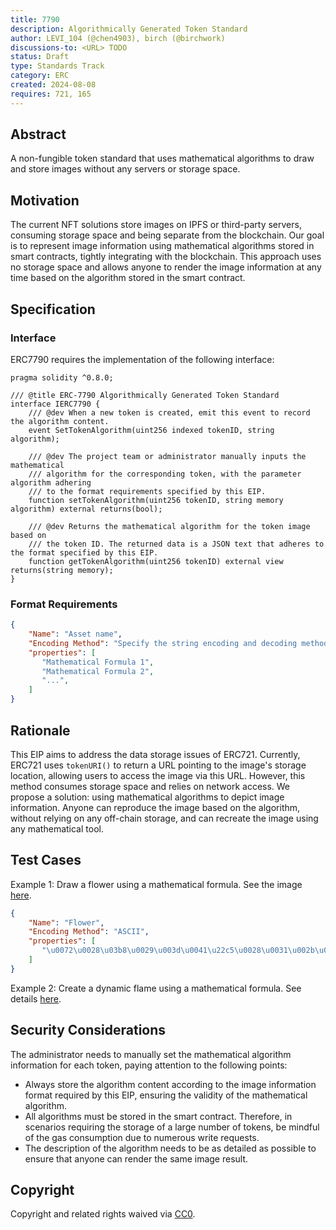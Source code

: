 ```yaml
---
title: 7790
description: Algorithmically Generated Token Standard
author: LEVI_104 (@chen4903), birch (@birchwork)
discussions-to: <URL> TODO
status: Draft
type: Standards Track
category: ERC
created: 2024-08-08
requires: 721, 165
---
```


## Abstract

A non-fungible token standard that uses mathematical algorithms to draw and store images without any servers or storage space.

## Motivation

The current NFT solutions store images on IPFS or third-party servers, consuming storage space and being separate from the blockchain. Our goal is to represent image information using mathematical algorithms stored in smart contracts, tightly integrating with the blockchain. This approach uses no storage space and allows anyone to render the image information at any time based on the algorithm stored in the smart contract.

## Specification

### Interface

ERC7790 requires the implementation of the following interface:
```solidity
pragma solidity ^0.8.0;

/// @title ERC-7790 Algorithmically Generated Token Standard
interface IERC7790 {
    /// @dev When a new token is created, emit this event to record the algorithm content.
    event SetTokenAlgorithm(uint256 indexed tokenID, string algorithm);

    /// @dev The project team or administrator manually inputs the mathematical 
    /// algorithm for the corresponding token, with the parameter algorithm adhering 
    /// to the format requirements specified by this EIP.
    function setTokenAlgorithm(uint256 tokenID, string memory algorithm) external returns(bool);  
    
    /// @dev Returns the mathematical algorithm for the token image based on
    /// the token ID. The returned data is a JSON text that adheres to the format specified by this EIP.
    function getTokenAlgorithm(uint256 tokenID) external view returns(string memory);
}
```
### Format Requirements

```json
{
    "Name": "Asset name",
    "Encoding Method": "Specify the string encoding and decoding method for storing the algorithm",
    "properties": [
       "Mathematical Formula 1",
       "Mathematical Formula 2",
       "...", 
    ]
}
```

## Rationale

This EIP aims to address the data storage issues of ERC721. Currently, ERC721 uses `tokenURI()` to return a URL pointing to the image's storage location, allowing users to access the image via this URL. However, this method consumes storage space and relies on network access. We propose a solution: using mathematical algorithms to depict image information. Anyone can reproduce the image based on the algorithm, without relying on any off-chain storage, and can recreate the image using any mathematical tool.

## Test Cases

Example 1: Draw a flower using a mathematical formula. See the image [here](https://www.desmos.com/calculator/psn8imadh6?lang=en).
```json
{
    "Name": "Flower",
    "Encoding Method": "ASCII",
    "properties": [
       "\u0072\u0028\u03b8\u0029\u003d\u0041\u22c5\u0028\u0031\u002b\u0073\u0069\u006e\u0028\u0035\u03b8\u0029\u0029\u002c\u0020\u0030\u003c\u003d\u03b8\u003c\u003d\u0032\u03c0",
    ]
}
```

Example 2: Create a dynamic flame using a mathematical formula. See details [here](https://www.desmos.com/calculator/vvgkvwzvkq?lang=en).

## Security Considerations

The administrator needs to manually set the mathematical algorithm information for each token, paying attention to the following points:

- Always store the algorithm content according to the image information format required by this EIP, ensuring the validity of the mathematical algorithm.
- All algorithms must be stored in the smart contract. Therefore, in scenarios requiring the storage of a large number of tokens, be mindful of the gas consumption due to numerous write requests.
- The description of the algorithm needs to be as detailed as possible to ensure that anyone can render the same image result.

## Copyright

Copyright and related rights waived via [CC0](../LICENSE.md).
